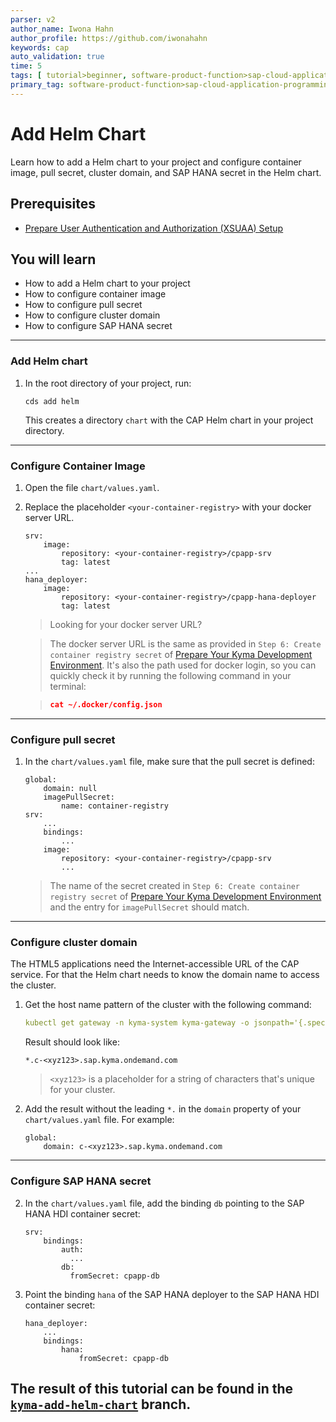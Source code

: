 ```yaml
---
parser: v2
author_name: Iwona Hahn
author_profile: https://github.com/iwonahahn
keywords: cap
auto_validation: true
time: 5
tags: [ tutorial>beginner, software-product-function>sap-cloud-application-programming-model, programming-tool>node-js, software-product>sap-business-technology-platform, software-product>sap-btp\\, kyma-runtime, software-product>sap-fiori]
primary_tag: software-product-function>sap-cloud-application-programming-model
---
```


# Add Helm Chart
<!-- description --> Learn how to add a Helm chart to your project and configure container image, pull secret, cluster domain, and SAP HANA secret in the Helm chart.

## Prerequisites
 - [Prepare User Authentication and Authorization (XSUAA) Setup](btp-app-kyma-prepare-xsuaa)


## You will learn
 - How to add a Helm chart to your project
 - How to configure container image
 - How to configure pull secret
 - How to configure cluster domain
 - How to configure SAP HANA secret


---

### Add Helm chart

1. In the root directory of your project, run:

    ```
    cds add helm
    ```

    This creates a directory `chart` with the CAP Helm chart in your project directory.

---
### Configure Container Image

1. Open the file `chart/values.yaml`.

2. Replace the placeholder `<your-container-registry>` with your docker server URL.

    ```YAML[3,8]
    srv:
        image:
            repository: <your-container-registry>/cpapp-srv
            tag: latest
    ...
    hana_deployer:
        image:
            repository: <your-container-registry>/cpapp-hana-deployer
            tag: latest
    ```

    > Looking for your docker server URL?

    > The docker server URL is the same as provided in `Step 6: Create container registry secret` of [Prepare Your Kyma Development Environment](btp-app-kyma-prepare-dev-environment). It's also the path used for docker login, so you can quickly check it by running the following command in your terminal:

    > ```json
    > cat ~/.docker/config.json
    > ```

---
### Configure pull secret

1. In the `chart/values.yaml` file, make sure that the pull secret is defined:

    ```YAML[4]
    global:
        domain: null
        imagePullSecret:
            name: container-registry
    srv:
        ...
        bindings:
            ...
        image:
            repository: <your-container-registry>/cpapp-srv
            ...
    ```
    > The name of the secret created in `Step 6: Create container registry secret` of [Prepare Your Kyma Development Environment](btp-app-kyma-prepare-dev-environment) and the entry for `imagePullSecret` should match.



---
### Configure cluster domain

The HTML5 applications need the Internet-accessible URL of the CAP service. For that the Helm chart needs to know the domain name to access the cluster.

1. Get the host name pattern of the cluster with the following command:

    ```YAML
    kubectl get gateway -n kyma-system kyma-gateway -o jsonpath='{.spec.servers[0].hosts[0]}'
    ```

    Result should look like:

    ```
    *.c-<xyz123>.sap.kyma.ondemand.com
    ```

    >  `<xyz123>` is a placeholder for a string of characters that's unique for your cluster.

2. Add the result without the leading `*.` in the `domain` property of your `chart/values.yaml` file. For example:

    ```YAML[2]
    global:
        domain: c-<xyz123>.sap.kyma.ondemand.com
    ```

---
### Configure SAP HANA secret

2. In the `chart/values.yaml` file, add the binding `db` pointing to the SAP HANA HDI container secret:

    ```YAML[5-6]
    srv:
        bindings:
            auth:
              ...
            db:
              fromSecret: cpapp-db
    ```

3. Point the binding `hana` of the SAP HANA deployer to the SAP HANA HDI container secret:

    ```YAML[5]
    hana_deployer:
        ...
        bindings:
            hana:
                fromSecret: cpapp-db
    ```

The result of this tutorial can be found in the [`kyma-add-helm-chart`](https://github.com/SAP-samples/cloud-cap-risk-management/tree/kyma-add-helm-chart) branch.
---

